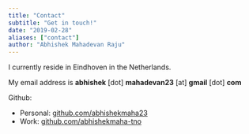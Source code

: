 ```yaml
---
title: "Contact"
subtitle: "Get in touch!"
date: "2019-02-28"
aliases: ["contact"]
author: "Abhishek Mahadevan Raju"
---
```


I currently reside in Eindhoven in the Netherlands.

My email address is **abhishek** [dot] **mahadevan23** [at] **gmail** [dot] **com**

Github:

- Personal: [github.com/abhishekmaha23](https://github.com/abhishekmaha23)
- Work: [github.com/abhishekmaha-tno](https://github.com/abhishekmaha-tno)
